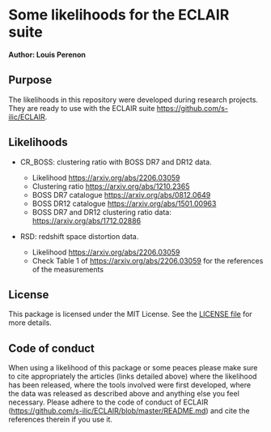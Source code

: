 # Some likelihoods for the ECLAIR suite

**Author: Louis Perenon**

## Purpose

The likelihoods in this repository were developed during research projects. They are ready to use with the ECLAIR suite https://github.com/s-ilic/ECLAIR.

## Likelihoods

 * CR_BOSS: clustering ratio with BOSS DR7 and DR12 data.
     - Likelihood https://arxiv.org/abs/2206.03059
     - Clustering ratio https://arxiv.org/abs/1210.2365
     - BOSS DR7 catalogue https://arxiv.org/abs/0812.0649
     - BOSS DR12 catalogue https://arxiv.org/abs/1501.00963
     - BOSS DR7 and DR12 clustering ratio data: https://arxiv.org/abs/1712.02886

 * RSD: redshift space distortion data.
     - Likelihood https://arxiv.org/abs/2206.03059
     - Check Table 1 of https://arxiv.org/abs/2206.03059 for the references of the measurements

## License

This package is licensed under the MIT License. See the [LICENSE file](https://github.com/louisperenon/ECLAIR_likelihoods/blob/main/LICENSE) for more details.

## Code of conduct

When using a likelihood of this package or some peaces please make sure to cite appropriately the articles (links detailed above) where the likelihood has been released, where the tools involved were first developed, where the data was released as described above and anything else you feel necessary. Please adhere to the code of conduct of ECLAIR (https://github.com/s-ilic/ECLAIR/blob/master/README.md) and cite the references therein if you use it.